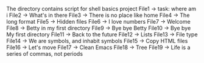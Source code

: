 The directory contains script for shell basics project
File1 -> task: where am i
File2 -> What's in there
File3 -> There is no place like home
File4 -> The long format
File5 -> Hidden files
File6 -> I love numbers
File7 -> Welcome
File8 -> Betty in my first directory
File9 -> Bye bye Betty
File10 -> Bye bye My first directory
 File11 -> Back to the future
 File12 -> Lists
 File13 -> File type
 File14 -> We are symbols, and inhabit symbols
 File15 -> Copy HTML files
 File16 -> Let's move
 File17 -> Clean Emacs
 File18 -> Tree
 File19 -> Life is a series of commas, not periods
